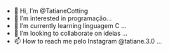 - 👋 Hi, I’m @TatianeCotting
- 👀 I’m interested in programação...
- 🌱 I’m currently learning linguagem C ...
- 💞️ I’m looking to collaborate on ideias ...
- 📫 How to reach me pelo Instagram @tatiane.3.0 ...

<!---
TatianeCotting/TatianeCotting is a ✨ special ✨ repository because its `README.md` (this file) appears on your GitHub profile.
You can click the Preview link to take a look at your changes.
--->
